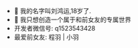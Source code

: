 - 👋 我的名字叫刘鸿运,18岁了.
- 👀 我只想创造一个属于和前女友的专属世界
- 开发者微信号: q1523543428
- 最爱前女友: 程羽 | 小羽

<!---
我也希望我写的项目，可以帮助大家伙
--->
